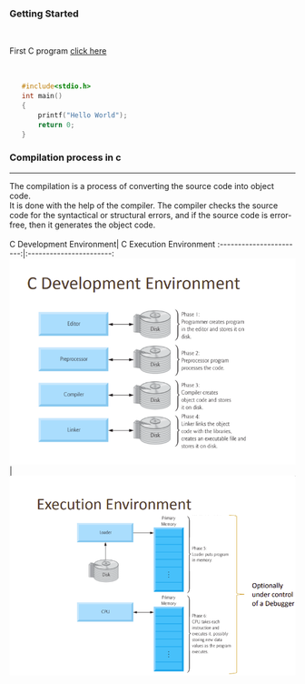 ### Getting Started

<br/>

First C program  [click here](hello.c)

<br/>

 ```c
    #include<stdio.h>
    int main()
    {
        printf("Hello World");
        return 0;
    }

 ```

 ### Compilation process in c
 --- 
 The compilation is a process of converting the source code into object code.<br/> 
 It is done with the help of the compiler. The compiler checks the source code for the syntactical or structural errors, and if the source code is error-free, then it generates the object code.
<br/>
<br/>
C Development Environment| C Execution Environment
:-----------------------:|:-----------------------:
<img src="img/c_development_env.png" width=900>|<img src="img/c_execution_env.png" width=900>

